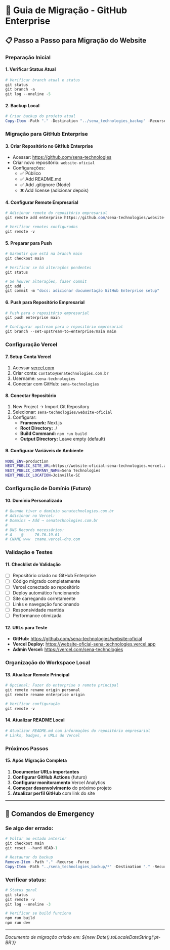# 🔄 Guia de Migração - GitHub Enterprise

## 📋 Passo a Passo para Migração do Website

### **Preparação Inicial**

#### 1. **Verificar Status Atual**
```powershell
# Verificar branch atual e status
git status
git branch -a
git log --oneline -5
```

#### 2. **Backup Local**
```powershell
# Criar backup do projeto atual
Copy-Item -Path "." -Destination "../sena_technologies_backup" -Recurse
```

### **Migração para GitHub Enterprise**

#### 3. **Criar Repositório no GitHub Enterprise**
- Acessar: https://github.com/sena-technologies
- Criar novo repositório: `website-oficial`
- Configurações:
  - ✅ Público
  - ✅ Add README.md
  - ✅ Add .gitignore (Node)
  - ❌ Add license (adicionar depois)

#### 4. **Configurar Remote Empresarial**
```powershell
# Adicionar remote do repositório empresarial
git remote add enterprise https://github.com/sena-technologies/website-oficial.git

# Verificar remotes configurados
git remote -v
```

#### 5. **Preparar para Push**
```powershell
# Garantir que está na branch main
git checkout main

# Verificar se há alterações pendentes
git status

# Se houver alterações, fazer commit
git add .
git commit -m "docs: adicionar documentação GitHub Enterprise setup"
```

#### 6. **Push para Repositório Empresarial**
```powershell
# Push para o repositório empresarial
git push enterprise main

# Configurar upstream para o repositório empresarial
git branch --set-upstream-to=enterprise/main main
```

### **Configuração Vercel**

#### 7. **Setup Conta Vercel**
1. Acessar [vercel.com](https://vercel.com)
2. Criar conta: `contato@senatechnologies.com.br`
3. Username: `sena-technologies`
4. Conectar com GitHub: `sena-technologies`

#### 8. **Conectar Repositório**
1. New Project → Import Git Repository
2. Selecionar: `sena-technologies/website-oficial`
3. Configurar:
   - **Framework:** Next.js
   - **Root Directory:** ./
   - **Build Command:** `npm run build`
   - **Output Directory:** Leave empty (default)

#### 9. **Configurar Variáveis de Ambiente**
```bash
NODE_ENV=production
NEXT_PUBLIC_SITE_URL=https://website-oficial-sena-technologies.vercel.app
NEXT_PUBLIC_COMPANY_NAME=Sena Technologies
NEXT_PUBLIC_LOCATION=Joinville-SC
```

### **Configuração de Domínio (Futuro)**

#### 10. **Domínio Personalizado**
```bash
# Quando tiver o domínio senatechnologies.com.br
# Adicionar no Vercel:
# Domains → Add → senatechnologies.com.br
# 
# DNS Records necessários:
# A    @     76.76.19.61
# CNAME www  cname.vercel-dns.com
```

### **Validação e Testes**

#### 11. **Checklist de Validação**
- [ ] Repositório criado no GitHub Enterprise
- [ ] Código migrado completamente
- [ ] Vercel conectado ao repositório
- [ ] Deploy automático funcionando
- [ ] Site carregando corretamente
- [ ] Links e navegação funcionando
- [ ] Responsividade mantida
- [ ] Performance otimizada

#### 12. **URLs para Teste**
- **GitHub:** https://github.com/sena-technologies/website-oficial
- **Vercel Deploy:** https://website-oficial-sena-technologies.vercel.app
- **Admin Vercel:** https://vercel.com/sena-technologies

### **Organização do Workspace Local**

#### 13. **Atualizar Remote Principal**
```powershell
# Opcional: Fazer do enterprise o remote principal
git remote rename origin personal
git remote rename enterprise origin

# Verificar configuração
git remote -v
```

#### 14. **Atualizar README Local**
```powershell
# Atualizar README.md com informações do repositório empresarial
# Links, badges, e URLs do Vercel
```

### **Próximos Passos**

#### 15. **Após Migração Completa**
1. **Documentar URLs importantes**
2. **Configurar GitHub Actions** (futuro)
3. **Configurar monitoramento** Vercel Analytics
4. **Começar desenvolvimento** do próximo projeto
5. **Atualizar perfil GitHub** com link do site

---

## 🚨 **Comandos de Emergency**

### **Se algo der errado:**
```powershell
# Voltar ao estado anterior
git checkout main
git reset --hard HEAD~1

# Restaurar do backup
Remove-Item -Path "." -Recurse -Force
Copy-Item -Path "../sena_technologies_backup/*" -Destination "." -Recurse
```

### **Verificar status:**
```powershell
# Status geral
git status
git remote -v
git log --oneline -3

# Verificar se build funciona
npm run build
npm run dev
```

---

*Documento de migração criado em: ${new Date().toLocaleDateString('pt-BR')}*
